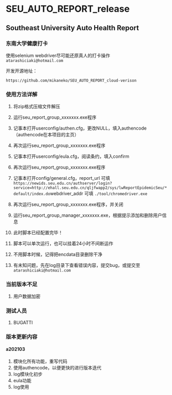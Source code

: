 # SEU_AUTO_REPORT_release
## Southeast University Auto Health Report

### 东南大学健康打卡

使用selenium webdriver尽可能还原真人的打卡操作
`atarashiciaki@hotmail.com`

开发开源地址：

`https://github.com/mikaneko/SEU_AUTO_REPORT_cloud-verison`

### 使用方法详解
1. 将zip格式压缩文件解压

2. 运行seu_report_group_xxxxxxx.exe程序

3. 记事本打开userconfig/authen.cfg，更改NULL，填入authencode（authencode在本项目的主页）

4. 再次运行seu_report_group_xxxxxxx.exe程序

5. 记事本打开userconfig/eula.cfg，阅读条约，填入confirm

6. 再次运行seu_report_group_xxxxxxx.exe程序

7. 记事本打开config/general.cfg，report_url 可填`https://newids.seu.edu.cn/authserver/login?service=http://ehall.seu.edu.cn/qljfwapp2/sys/lwReportEpidemicSeu/*default/index.do`webdriver_addr 可填 `./tool/chromedriver.exe`

8. 再次运行seu_report_group_xxxxxxx.exe程序，并关闭

9. 运行seu_report_group_manager_xxxxxxx.exe，根据提示添加和删除用户信息

10. 此时脚本已经配置完毕！

11. 脚本可以单次运行，也可以挂着24小时不间断运作

12. 不用脚本时候，记得把encdata目录删除干净

13. 有未知问题，先在log目录下查看错误内容，提交bug，或提交至`atarashiciaki@hotmail.com`

### 当前版本不足
1. 用户数据加密

### 测试人员
1. BUGATTI

### 版本更新内容
#### a202103
1. 模块化所有功能，重写代码
2. 使用authencode，以便更快的进行版本迭代
3. log模块化初步
4. eula功能
5. log使用